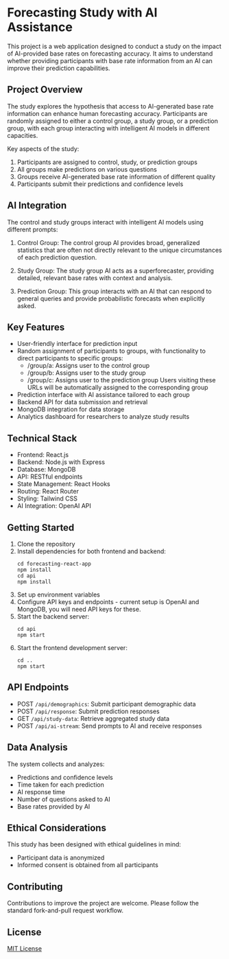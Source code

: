 # Forecasting Study with AI Assistance

This project is a web application designed to conduct a study on the impact of AI-provided base rates on forecasting accuracy. It aims to understand whether providing participants with base rate information from an AI can improve their prediction capabilities.

## Project Overview

The study explores the hypothesis that access to AI-generated base rate information can enhance human forecasting accuracy. Participants are randomly assigned to either a control group, a study group, or a prediction group, with each group interacting with intelligent AI models in different capacities.

Key aspects of the study:
1. Participants are assigned to control, study, or prediction groups
2. All groups make predictions on various questions
3. Groups receive AI-generated base rate information of different quality
4. Participants submit their predictions and confidence levels

## AI Integration

The control and study groups interact with intelligent AI models using different prompts:

1. Control Group:
   The control group AI provides broad, generalized statistics that are often not directly relevant to the unique circumstances of each prediction question.

2. Study Group:
   The study group AI acts as a superforecaster, providing detailed, relevant base rates with context and analysis.

3. Prediction Group:
   This group interacts with an AI that can respond to general queries and provide probabilistic forecasts when explicitly asked.

## Key Features

- User-friendly interface for prediction input
- Random assignment of participants to groups, with functionality to direct participants to specific groups:
  - /group/a: Assigns user to the control group
  - /group/b: Assigns user to the study group
  - /group/c: Assigns user to the prediction group
  Users visiting these URLs will be automatically assigned to the corresponding group
- Prediction interface with AI assistance tailored to each group
- Backend API for data submission and retrieval
- MongoDB integration for data storage
- Analytics dashboard for researchers to analyze study results

## Technical Stack

- Frontend: React.js
- Backend: Node.js with Express
- Database: MongoDB
- API: RESTful endpoints
- State Management: React Hooks
- Routing: React Router
- Styling: Tailwind CSS
- AI Integration: OpenAI API

## Getting Started

1. Clone the repository
2. Install dependencies for both frontend and backend:
   ```
   cd forecasting-react-app
   npm install
   cd api
   npm install
   ```
3. Set up environment variables
4. Configure API keys and endpoints - current setup is OpenAI and MongoDB, you will need API keys for these.
5. Start the backend server:
   ```
   cd api
   npm start
   ```
6. Start the frontend development server:
   ```
   cd ..
   npm start
   ```

## API Endpoints

- POST `/api/demographics`: Submit participant demographic data
- POST `/api/response`: Submit prediction responses
- GET `/api/study-data`: Retrieve aggregated study data
- POST `/api/ai-stream`: Send prompts to AI and receive responses

## Data Analysis

The system collects and analyzes:
- Predictions and confidence levels
- Time taken for each prediction
- AI response time
- Number of questions asked to AI
- Base rates provided by AI

## Ethical Considerations

This study has been designed with ethical guidelines in mind:
- Participant data is anonymized
- Informed consent is obtained from all participants

## Contributing

Contributions to improve the project are welcome. Please follow the standard fork-and-pull request workflow.

## License

[MIT License](LICENSE)